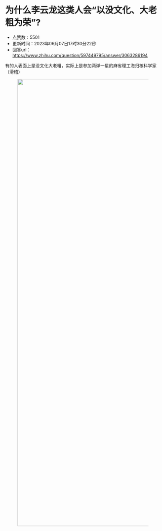# 为什么李云龙这类人会“以没文化、大老粗为荣”?
- 点赞数：5501
- 更新时间：2023年06月07日17时30分22秒
- 回答url：https://www.zhihu.com/question/597449795/answer/3063286194
<body>
 <p data-pid="pSAB4Gek">有的人表面上是没文化大老粗，实际上是参加两弹一星的麻省理工海归核科学家（滑稽）</p>
 <figure data-size="normal">
  <img src="https://picx.zhimg.com/50/v2-fb8aa3e716dc77c4c900ac0726bd1eba_720w.jpg?source=1940ef5c" data-rawwidth="1440" data-rawheight="701" data-size="normal" data-original-token="v2-fb8aa3e716dc77c4c900ac0726bd1eba" data-default-watermark-src="https://picx.zhimg.com/50/v2-48190738856701437f1168e173e74c3a_720w.jpg?source=1940ef5c" class="origin_image zh-lightbox-thumb" width="1440" data-original="https://picx.zhimg.com/v2-fb8aa3e716dc77c4c900ac0726bd1eba_r.jpg?source=1940ef5c">
 </figure>
 <p></p>
</body>